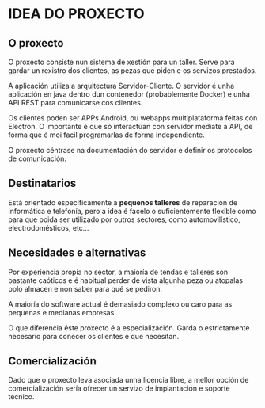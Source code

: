 # IDEA DO PROXECTO

## O proxecto

O proxecto consiste nun sistema de xestión para un taller. Serve para gardar un rexistro dos clientes, as pezas que piden e os servizos prestados.

A aplicación utiliza a arquitectura Servidor-Cliente. O servidor é unha aplicación en java dentro dun contenedor (probablemente Docker) e unha API REST para comunicarse cos clientes.

Os clientes poden ser APPs Android, ou webapps multiplataforma feitas con Electron. O importante é que só interactúan con servidor mediate a API, de forma que é moi facil programarlas de forma independiente.

O proxecto céntrase na documentación do servidor e definir os protocolos de comunicación.


## Destinatarios

Está orientado específicamente a **pequenos talleres** de reparación de informática e telefonía, pero a idea é facelo o suficientemente flexible como para que poida ser utilizado por outros sectores, como automovilístico, electrodomésticos, etc...


## Necesidades e alternativas

Por experiencia propia no sector, a maioría de tendas e talleres son bastante caóticos e é habitual perder de vista algunha peza ou atopalas polo almacen e non saber para qué se pediron. 

A maioría do software actual é demasiado complexo ou caro para as pequenas e medianas empresas.

O que diferencia éste proxecto é a especialización. Garda o estrictamente necesario para coñecer os clientes e que necesitan.


## Comercialización

Dado que o proxecto leva asociada unha licencia libre, a mellor opción de comercialización sería ofrecer un servizo de implantación e soporte técnico.